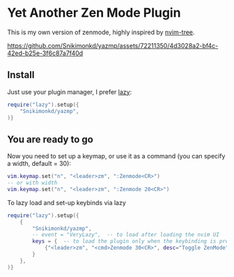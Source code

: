 # Yet Another Zen Mode Plugin

This is my own version of zenmode, highly inspired by [nvim-tree](https://github.com/nvim-tree/nvim-tree.lua).

https://github.com/Snikimonkd/yazmp/assets/72211350/4d3028a2-bf4c-42ed-b25e-3f6c87a7f40d

## Install

Just use your plugin manager, I prefer [lazy](https://github.com/folke/lazy.nvim):

```lua
require("lazy").setup({
    "Snikimonkd/yazmp",
)}
```

## You are ready to go

Now you need to set up a keymap, or use it as a command (you can specify a width, default = 30):

```lua
vim.keymap.set("n", "<leader>zm", ":Zenmode<CR>")
-- or with width
vim.keymap.set("n", "<leader>zm", ":Zenmode 20<CR>")
```

To lazy load and set-up keybinds via lazy
```lua
require("lazy").setup({
    {
        "Snikimonkd/yazmp",
        -- event = "VeryLazy",  -- to load after loading the nvim UI
        keys = {  -- to load the plugin only when the keybinding is pressed
            {"<leader>zm", "<cmd>Zenmode 30<CR>", desc="Toggle ZenMode"}
        }
    },
)}
```
